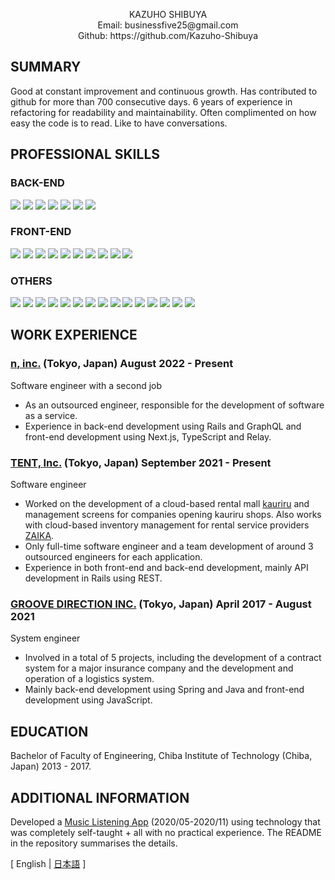 <p align="center">
  KAZUHO SHIBUYA<br>
  Email: businessfive25@gmail.com<br>
  Github: https://github.com/Kazuho-Shibuya
</p>

## SUMMARY
Good at constant improvement and continuous growth. Has contributed to github for more than 700 consecutive days. 6 years of experience in refactoring for readability and maintainability. Often complimented on how easy the code is to read. Like to have conversations.

## PROFESSIONAL SKILLS
### BACK-END
<div>
  <img src="https://img.shields.io/badge/-Ruby%20on%20Rails-CC0000?logo=ruby-on-rails&style=plastic" style="margin: 0">
  <img src="https://img.shields.io/badge/-Ruby-CC342D?logo=ruby&style=plastic" style="margin: 0">
  <img src="https://img.shields.io/badge/-GraphQL-E10098?logo=graphql&style=plastic" style="margin: 0">
  <img src="https://img.shields.io/badge/-Spring%20Boot-6DB33F?logo=spring-boot&style=plastic&logoColor=white" style="margin: 0">
  <img src="https://img.shields.io/badge/-Spring-6DB33F?logo=spring&style=plastic&logoColor=white" style="margin: 0">
  <img src="https://img.shields.io/badge/-Java-007396?style=plastic&logo=Java&logoColor=white" style="margin: 0">
  <img src="https://img.shields.io/badge/-Visual%20Basic%20.NET-0645ad?logo=visual-basic-.net&style=plastic&logoColor=white" style="margin: 0">
</div>

### FRONT-END
<div>
  <img src="https://img.shields.io/badge/-Next.js-000000?logo=next.js&style=plastic&logoColor=white" style="margin: 0">
  <img src="https://img.shields.io/badge/-React-45b8d8?logo=react&style=plastic&logoColor=white" style="margin: 0">
  <img src="https://img.shields.io/badge/-Relay-F26B00?logo=relay&style=plastic&logoColor=white" style="margin: 0">
  <img src="https://img.shields.io/badge/-Vue.js-4FC08D?logo=vue.js&style=plastic&logoColor=white" style="margin: 0">
  <img src="https://img.shields.io/badge/-JQuery-0769AD?logo=jquery&style=plastic" style="margin: 0">
  <img src="https://img.shields.io/badge/-JavaScript-F7DF1E?logo=JavaScript&style=plastic&logoColor=white" style="margin: 0">
  <img src="https://img.shields.io/badge/-TypeScript-007ACC?logo=typescript&style=plastic&logoColor=white" style="margin: 0">
  <img src="https://img.shields.io/badge/-HTML5-e34f26?logo=html5&style=plastic&logoColor=white" style="margin: 0">
  <img src="https://img.shields.io/badge/-Tailwind%20CSS-06B6D4?logo=tailwind-css&style=plastic&logoColor=white" style="margin: 0">
  <img src="https://img.shields.io/badge/-CRS-444197?logo=crs&style=plastic&logoColor=white" style="margin: 0">
</div>

### OTHERS
<div>
  <img src="https://img.shields.io/badge/-Docker-46a2f1?logo=docker&style=plastic&logoColor=white" style="margin: 0">
  <img src="https://img.shields.io/badge/-CircleCI-343434?logo=circleci&style=plastic&logoColor=white" style="margin: 0">
  <img src="https://img.shields.io/badge/-Amazon%20Web%20Services-232F3E?logo=amazon-aws&style=plastic" style="margin: 0">
  <img src="https://img.shields.io/badge/-Google%20Cloud-4285F4?logo=google-cloud&style=plastic" style="margin: 0">
  <img src="https://img.shields.io/badge/-Firebase-FFCA28?logo=firebase&style=plastic" style="margin: 0">
  <img src="https://img.shields.io/badge/-Microsoft%20Azure-0078D4?logo=microsoft-azure&style=plastic&logoColor=white" style="margin: 0">
  <img src="https://img.shields.io/badge/-Oracle-f80000.svg?logo=oracle&style=plastic" style="margin: 0">
  <img src="https://img.shields.io/badge/-MySQL-007396?style=plastic&logo=mysql&logoColor=white" style="margin: 0">
  <img src="https://img.shields.io/badge/-PostgreSQL-4169E1?style=plastic&logo=postgresql&logoColor=white" style="margin: 0">
  <img src="https://img.shields.io/badge/-PL/SQL-f80000?logo=pl/sql&style=plastic&logoColor=white" style="margin: 0">
  <img src="https://img.shields.io/badge/-Linux-6C6694?logo=linux&style=plastic" style="margin: 0">
  <img src="https://img.shields.io/badge/-GitHub-181717?logo=github&style=plastic" style="margin: 0">
  <img src="https://img.shields.io/badge/-Subversion-809CC9?logo=subversion&style=plastic&logoColor=white" style="margin: 0">
  <img src="https://img.shields.io/badge/-UiPath-fa4616?logo=uipath&style=plastic&logoColor=white" style="margin: 0">
  <img src="https://img.shields.io/badge/-Biz/Browser-444197?logo=biz/browser&style=plastic&logoColor=white" style="margin: 0">
</div>

## WORK EXPERIENCE
### [n, inc.](https://then.co.jp/) (Tokyo, Japan) August 2022 - Present
Software engineer with a second job
- As an outsourced engineer, responsible for the development of software as a service.
- Experience in back-end development using Rails and GraphQL and front-end development using Next.js, TypeScript and Relay.

### [TENT, Inc.](https://tent-inc.jp/) (Tokyo, Japan) September 2021 - Present 
Software engineer
- Worked on the development of a cloud-based rental mall [kauriru](https://kauriru.com) and management screens for companies opening kauriru shops. Also works with cloud-based inventory management for rental service providers [ZAIKA](https://za-ika.com/).
- Only full-time software engineer and a team development of around 3 outsourced engineers for each application.
- Experience in both front-end and back-end development, mainly API development in Rails using REST.

<div style="page-break-before:always"></div>

### [GROOVE DIRECTION INC.](https://groove-direction.com/) (Tokyo, Japan) April 2017 - August 2021 
System engineer
- Involved in a total of 5 projects, including the development of a contract system for a major insurance company and the development and operation of a logistics system.
- Mainly back-end development using Spring and Java and front-end development using JavaScript.

## EDUCATION
Bachelor of Faculty of Engineering, Chiba Institute of Technology (Chiba, Japan) 2013 - 2017.

<div style="page-break-before:always"></div>

## ADDITIONAL INFORMATION
Developed a [Music Listening App](https://github.com/Kazuho-Shibuya/unknownmusic) (2020/05-2020/11) using technology that was completely self-taught + all with no practical experience.
The README in the repository summarises the details.

[ English | [日本語](https://github.com/Kazuho-Shibuya/curriculum-vitae/blob/main/README.ja.md) ]
